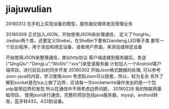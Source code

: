 # jiajuwulian
20180312
在手机上实现设备的模型，服务器仅做转发及管理业务

20180309
正式加入JSON，开始使用JSON来处理通信，
定义了YongHu，Jiedian两个类，还要定义Shebei，在SheBei下要有Diandeng,LED等子类
要写一个后台程序，用于添加和绑定设备，或者用户界面，来添加或绑定设备

开始使用JSON来整理通信，类似http协议
客户端连接到服务器后，发送{"QingQiu":"DengLu","WoShi":"xxx"}来登录服务器
计划加入一个Android客户端项目，进行前后台的同步开发
20180302
开始Json格式数据的处理,
可以参考Json-java的内容，学习使用Json
考虑到Json可以嵌套，所以，较为复杂
另外了解到socket是在tcp上做了边界，应该每一次socketwrite操作发出的是一个包
udp是带边界的发包
所以在通信中不用考虑边界问题，
20180228
我的物联网基础项目，
使用json进行通信，完整的项目包括java服务器，mysql，android转发，蓝牙转433，433到设备。

